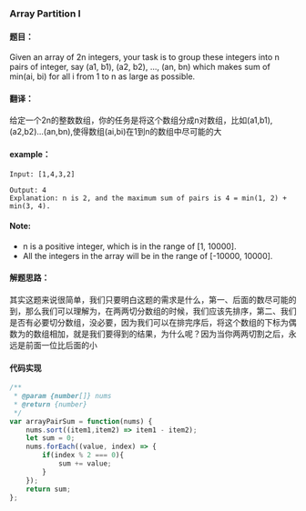 ### Array Partition I

#### 题目：
Given an array of 2n integers, your task is to group these integers into n pairs of integer, say (a1, b1), (a2, b2), ..., (an, bn) which makes sum of min(ai, bi) for all i from 1 to n as large as possible.

#### 翻译：
给定一个2n的整数数组，你的任务是将这个数组分成n对数组，比如(a1,b1),(a2,b2)...(an,bn),使得数组(ai,bi)在1到n的数组中尽可能的大

#### example：

```
Input: [1,4,3,2]

Output: 4
Explanation: n is 2, and the maximum sum of pairs is 4 = min(1, 2) + min(3, 4).
```

#### Note:

- n is a positive integer, which is in the range of [1, 10000].
- All the integers in the array will be in the range of [-10000, 10000].


#### 解题思路：
其实这题来说很简单，我们只要明白这题的需求是什么，第一、后面的数尽可能的到，那么我们可以理解为，在两两切分数组的时候，我们应该先排序，第二、我们是否有必要切分数组，没必要，因为我们可以在排完序后，将这个数组的下标为偶数为的数组相加，就是我们要得到的结果，为什么呢？因为当你两两切割之后，永远是前面一位比后面的小

#### 代码实现
```js
/**
 * @param {number[]} nums
 * @return {number}
 */
var arrayPairSum = function(nums) {
    nums.sort((item1,item2) => item1 - item2);
    let sum = 0;
    nums.forEach((value, index) => {
        if(index % 2 === 0){
            sum += value;
        }
    });
    return sum;
};
```